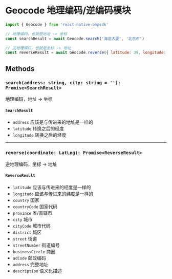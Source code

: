 # Geocode 地理编码/逆编码模块

```javascript
import { Geocode } from 'react-native-bmpsdk'

// 地理编码，也就是地址 -> 坐标
const searchResult = await Geocode.search('海龙大厦', '北京市')

// 逆地理编码，也就是坐标 -> 地址
const reverseResult = await Geocode.reverse({ latitude: 39, longitude: 113 })
```

## Methods

### `search(address: string, city: string = ''): Promise<SearchResult>`
地理编码，地址 -> 坐标

#### `SearchResult`
- `address` 应该是与传进来的地址是一样的
- `latitude` 转换之后的经度
- `longitude` 转换之后的经度

---

### `reverse(coordinate: LatLng): Promise<ReverseResult>`
逆地理编码，坐标 -> 地址

#### `ReverseResult`
- `latitude` 应该与传进来的经度是一样的
- `longitude` 应该与传进来的纬度是一样的
- `country` 国家
- `countryCode` 国家代码
- `province` 省/直辖市
- `city` 城市
- `cityCode` 城市代码
- `district` 城区
- `street` 街道
- `streetNumber` 街道编号
- `businessCircle` 商圈
- `adCode` 邮政编码
- `address` 完整地址
- `description` 语义化描述
